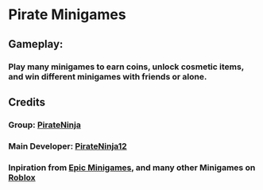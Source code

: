 # Pirate Minigames

## Gameplay:
### Play many minigames to earn coins, unlock cosmetic items, and win different minigames with friends or alone.

## Credits
### Group: [PirateNinja](https://www.roblox.com/groups/1043574/pirateninja#!/about)
### Main Developer: [PirateNinja12](https://www.roblox.com/users/44821621/profile)
### Inpiration from [Epic Minigames](https://www.roblox.com/games/277751860/Epic-Minigames), and many other Minigames on [Roblox](https://www.roblox.com)